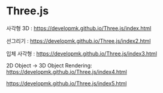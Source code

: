 # Three.js
사각형 3D :
https://developmk.github.io/Three.js/index.html

선그리기 :
https://developmk.github.io/Three.js/index2.html

입체 사각형 :
https://developmk.github.io/Three.js/index3.html

2D Object -> 3D Object Rendering:
https://developmk.github.io/Three.js/index4.html

https://developmk.github.io/Three.js/index5.html
